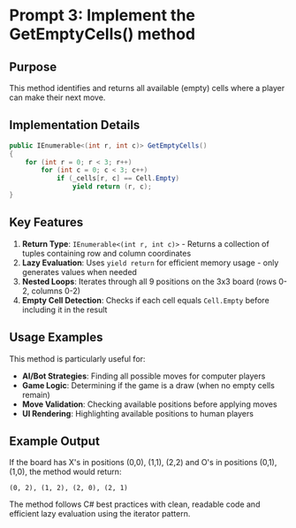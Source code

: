 # Prompt 3: Implement the GetEmptyCells() method

## Purpose
This method identifies and returns all available (empty) cells where a player can make their next move.

## Implementation Details

```csharp
public IEnumerable<(int r, int c)> GetEmptyCells()
{
    for (int r = 0; r < 3; r++)
        for (int c = 0; c < 3; c++)
            if (_cells[r, c] == Cell.Empty)
                yield return (r, c);
}
```

## Key Features

1. **Return Type**: `IEnumerable<(int r, int c)>` - Returns a collection of tuples containing row and column coordinates
2. **Lazy Evaluation**: Uses `yield return` for efficient memory usage - only generates values when needed
3. **Nested Loops**: Iterates through all 9 positions on the 3x3 board (rows 0-2, columns 0-2)
4. **Empty Cell Detection**: Checks if each cell equals `Cell.Empty` before including it in the result

## Usage Examples

This method is particularly useful for:

- **AI/Bot Strategies**: Finding all possible moves for computer players
- **Game Logic**: Determining if the game is a draw (when no empty cells remain)
- **Move Validation**: Checking available positions before applying moves
- **UI Rendering**: Highlighting available positions to human players

## Example Output
If the board has X's in positions (0,0), (1,1), (2,2) and O's in positions (0,1), (1,0), the method would return:
```
(0, 2), (1, 2), (2, 0), (2, 1)
```

The method follows C# best practices with clean, readable code and efficient lazy evaluation using the iterator pattern.
